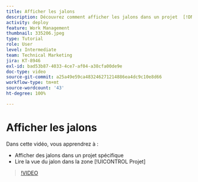 ```yaml
---
title: Afficher les jalons
description: Découvrez comment afficher les jalons dans un projet  [!DNL  Workfront]  et utilisez la vue du jalon dans la zone [!UICONTROL Projet].
activity: deploy
feature: Work Management
thumbnail: 335206.jpeg
type: Tutorial
role: User
level: Intermediate
team: Technical Marketing
jira: KT-8946
exl-id: bad53b87-4033-4ce7-af04-a38cfa00de9e
doc-type: video
source-git-commit: a25a49e59ca483246271214886ea4dc9c10e8d66
workflow-type: tm+mt
source-wordcount: '43'
ht-degree: 100%

---
```


# Afficher les jalons

Dans cette vidéo, vous apprendrez à :

* Afficher des jalons dans un projet spécifique
* Lire la vue du jalon dans la zone [!UICONTROL Projet]

>[!VIDEO](https://video.tv.adobe.com/v/335206/?quality=12&learn=on)
